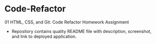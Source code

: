 # Code-Refactor
01 HTML, CSS, and Git: Code Refactor Homework Assignment

* Repository contains quality README file with description, screenshot, and link to deployed application.